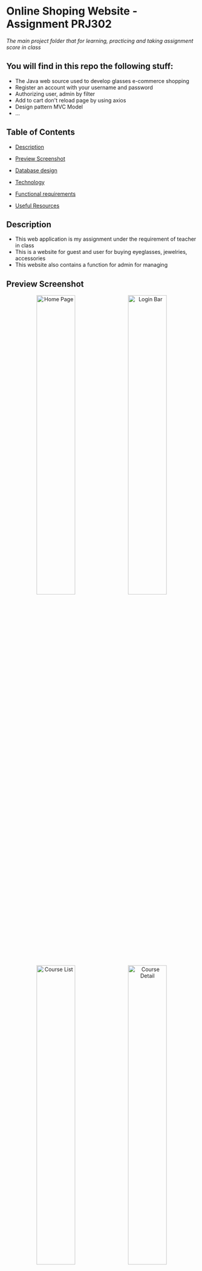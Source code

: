# Online Shoping Website - Assignment PRJ302

*The main project folder that for learning, practicing and taking assignment score in class*

## You will find in this repo the following stuff:
* The Java web source used to develop glasses e-commerce shopping
* Register an account with your username and password
* Authorizing user, admin by filter
* Add to cart don't reload page by using axios
* Design pattern MVC Model
* ...


## Table of Contents

- [Description](#description)

- [Preview Screenshot](#preview-screenshot)

- [Database design](#database-design)

- [Technology](#technology)

- [Functional requirements](#functional-requirements)

- [Useful Resources](#useful-resources)

## Description

- This web application is my assignment under the requirement of teacher in class
- This is a website for guest and user for buying eyeglasses, jewelries, accessories
- This website also contains a function for admin for managing

## Preview Screenshot

<div  align="center">

<img  src="https://github.com/ThinhHoang0108/ThingGlass/blob/main/StoreAssignment/preview/Home.png"  alt="Home Page"  width="45%"></img> &nbsp;&nbsp; <img  src="https://github.com/ThinhHoang0108/ThingGlass/blob/main/StoreAssignment/preview/Home2.png"  alt="Login Bar"  width="45%"></img>

<img  src="https://github.com/ThinhHoang0108/ThingGlass/blob/main/StoreAssignment/preview/Shop.png"  alt="Course List"  width="45%"></img> &nbsp;&nbsp; <img  src="https://github.com/ThinhHoang0108/ThingGlass/blob/main/StoreAssignment/preview/Shop2.png"  alt="Course Detail"  width="45%"></img>

<img  src="https://github.com/ThinhHoang0108/ThingGlass/blob/main/StoreAssignment/preview/Login.png"  alt="Blog List"  width="45%"></img> &nbsp;&nbsp; <img  src="https://github.com/ThinhHoang0108/ThingGlass/blob/main/StoreAssignment/preview/Register.png"  alt="Blog Detail"  width="45%"></img>

<img  src="https://github.com/ThinhHoang0108/ThingGlass/blob/main/StoreAssignment/preview/AboutUs.png"  alt="Quiz Simultae"  width="45%"></img> &nbsp;&nbsp; <img  src="https://github.com/ThinhHoang0108/ThingGlass/blob/main/StoreAssignment/preview/userprofile.png"  alt="Quiz Review"  width="45%"></img>

<img  src="https://github.com/ThinhHoang0108/ThingGlass/blob/main/StoreAssignment/preview/Cart.png"  alt="My Taken Quiz"  width="45%"></img> &nbsp;&nbsp; <img  src="https://github.com/ThinhHoang0108/ThingGlass/blob/main/StoreAssignment/preview/checkout.png"  alt="Dashboard"  width="45%"></img

</div>

## Database design

<div  align="center">

<img  src="https://github.com/ThinhHoang0108/ThingGlass/blob/main/StoreAssignment/preview/Database.png"  alt="Home Page"  width="70%"></img>

</div>

## Technology

**1. Frontend**

<div>
  <div>
  <img src ="https://img.icons8.com/arcade/64/null/html-5.png" alt="HTML5 logo" width="4%" title='HTML5'/>
  <img src ="https://img.icons8.com/color/48/null/css3.png" alt="CSS3 logo" width="4%" title='CSS3'/>
  <img src ="https://img.icons8.com/color/48/null/bootstrap.png" alt="Bootstrap logo" width="4%" title='Bootstrap'/>
  <img src ="https://img.icons8.com/color/48/null/javascript--v1.png" alt="JavaScript logo" width="4%" title='JavaScript'/>
  <img src ="https://img.icons8.com/ios-filled/50/null/jsp.png" alt="ES6 logo" width="4%" title='Java Scripting Preprocessor'/>
  <img src ="https://simpleicons.org/icons/axios.svg" width="4%" title='Axios'/>
  <div> 
<div>

**2. Backend** 

  <div>
  <img src ="https://itphutran.com/wp-content/uploads/2017/05/V%C3%AD-d%E1%BB%A5-v%E1%BB%81-Servlet.png" alt="CSS3 logo" width="4%" title='JSP/Servlet'/>
  <div> 

**3. Database**

  <div>
  <img src ="https://img.icons8.com/color/48/null/microsoft-sql-server.png" alt="HTML5 logo" width="4%" title='Microsoft SQL Server'/>
  <div> 

**4. Tool**

<div>
  <img src ="https://img.icons8.com/windows/32/null/netbeans.png" alt="HTML5 logo" width="4%" title='NetBeans'/>
  <img src ="https://img.icons8.com/fluency/48/null/figma.png" alt="CSS3 logo" width="4%" title='Figma'/>
  <img src ="https://img.icons8.com/color/48/null/tomcat.png" width="4%" title='Tomcat'/>
  <img src ="https://img.icons8.com/ios-filled/50/null/github.png" width="4%" title='Github'/>
  <img src ="https://img.icons8.com/fluency/48/null/java-coffee-cup-logo.png" width="4%" title='Java JDK'/>
<div>

**5.Libraries**

- Lombok
- JSTL
- sqljdbc4
- javax.activation-1.2.0

## Functional requirements

**1. Guest:**
- [x] Login by account
- [x] Register an account
- [x] Search, view glasses
- [x] View glasses detail

**2. User**
- [x] Search, view plants
- [x] Add, update, remove cart
- [x] Logout
- [x] Update account information
- [x] View, manage orders
- [x] Checkout


**3. Admin:**
- [x] Managing glasses
- [x] Managing category
- [x] Managing accounts
- [x] Update admin account information
- [ ] Statistic revenue

## Useful Resources

#| Name | Description
-| ---- | -----------
1| [web folder](https://github.com/ThinhHoang0108/ThingGlass/tree/main/StoreAssignment/web) | -----------
2| [src folder](https://github.com/ThinhHoang0108/ThingGlass/tree/main/StoreAssignment/src/java) | -----------



